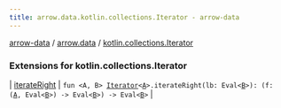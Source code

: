 ```yaml
---
title: arrow.data.kotlin.collections.Iterator - arrow-data
---
```


[arrow-data](../../index.html) / [arrow.data](../index.html) / [kotlin.collections.Iterator](./index.html)

### Extensions for kotlin.collections.Iterator

| [iterateRight](iterate-right.html) | `fun <A, B> `[`Iterator`](https://kotlinlang.org/api/latest/jvm/stdlib/kotlin.collections/-iterator/index.html)`<`[`A`](iterate-right.html#A)`>.iterateRight(lb: Eval<`[`B`](iterate-right.html#B)`>): (f: (`[`A`](iterate-right.html#A)`, Eval<`[`B`](iterate-right.html#B)`>) -> Eval<`[`B`](iterate-right.html#B)`>) -> Eval<`[`B`](iterate-right.html#B)`>` |

